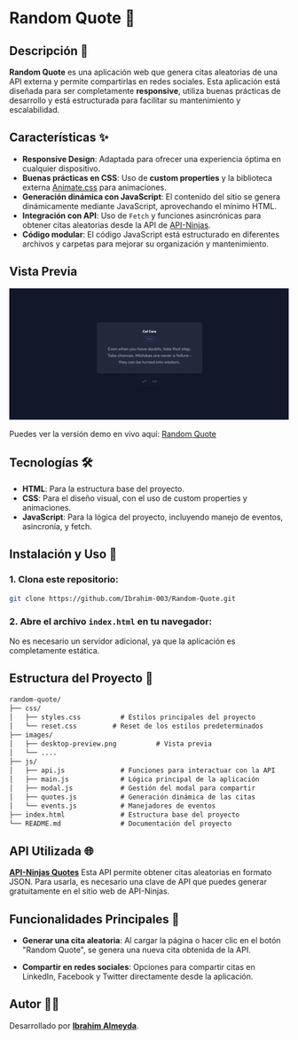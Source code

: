 # Random Quote 🎉

## Descripción 📖
**Random Quote** es una aplicación web que genera citas aleatorias de una API externa y permite compartirlas en redes sociales. Esta aplicación está diseñada para ser completamente **responsive**, utiliza buenas prácticas de desarrollo y está estructurada para facilitar su mantenimiento y escalabilidad.


## Características ✨
- **Responsive Design**: Adaptada para ofrecer una experiencia óptima en cualquier dispositivo.
- **Buenas prácticas en CSS**: Uso de **custom properties** y la biblioteca externa [Animate.css](https://animate.style/) para animaciones.
- **Generación dinámica con JavaScript**: El contenido del sitio se genera dinámicamente mediante JavaScript, aprovechando el mínimo HTML.
- **Integración con API**: Uso de `Fetch` y funciones asincrónicas para obtener citas aleatorias desde la API de [API-Ninjas](https://api-ninjas.com/).
- **Código modular**: El código JavaScript está estructurado en diferentes archivos y carpetas para mejorar su organización y mantenimiento.


## Vista Previa

![Captura del Proyecto](./images/desktop-preview.png)

Puedes ver la versión demo en vivo aquí: [Random Quote](https://random-quote-coral-nine.vercel.app/)


## Tecnologías 🛠️
- **HTML**: Para la estructura base del proyecto.
- **CSS**: Para el diseño visual, con el uso de custom properties y animaciones.
- **JavaScript**: Para la lógica del proyecto, incluyendo manejo de eventos, asincronía, y fetch.


## Instalación y Uso 🚀

### 1. Clona este repositorio:
```bash
git clone https://github.com/Ibrahim-003/Random-Quote.git
```

### 2. Abre el archivo `index.html` en tu navegador:
No es necesario un servidor adicional, ya que la aplicación es completamente estática.


## Estructura del Proyecto 📂
```
random-quote/
├── css/
│   ├── styles.css          # Estilos principales del proyecto
│   └── reset.css         # Reset de los estilos predeterminados
├── images/
│   ├── desktop-preview.png          # Vista previa
│   └── ....
├── js/
│   ├── api.js              # Funciones para interactuar con la API
│   ├── main.js             # Lógica principal de la aplicación
│   ├── modal.js            # Gestión del modal para compartir
│   ├── quotes.js           # Generación dinámica de las citas
│   └── events.js           # Manejadores de eventos
├── index.html              # Estructura base del proyecto
└── README.md               # Documentación del proyecto
```


## API Utilizada 🌐
**[API-Ninjas Quotes](https://api-ninjas.com/api/quotes)**
Esta API permite obtener citas aleatorias en formato JSON. Para usarla, es necesario una clave de API que puedes generar gratuitamente en el sitio web de API-Ninjas.


## Funcionalidades Principales 🧩
- **Generar una cita aleatoria**:
  Al cargar la página o hacer clic en el botón "Random Quote", se genera una nueva cita obtenida de la API.

- **Compartir en redes sociales**:
  Opciones para compartir citas en LinkedIn, Facebook y Twitter directamente desde la aplicación.


## Autor 👨‍💻
Desarrollado por **[Ibrahim Almeyda](https://github.com/Ibrahim-003)**.
